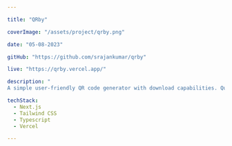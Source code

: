```yaml
---

title: "QRby"

coverImage: "/assets/project/qrby.png"

date: "05-08-2023"

gitHub: "https://github.com/srajankumar/qrby"

live: "https://qrby.vercel.app/"

description: "
A simple user-friendly QR code generator with download capabilities. Quickly and effortlessly create QR codes for all your needs!"

techStack:
  - Next.js
  - Tailwind CSS
  - Typescript
  - Vercel

---
```

